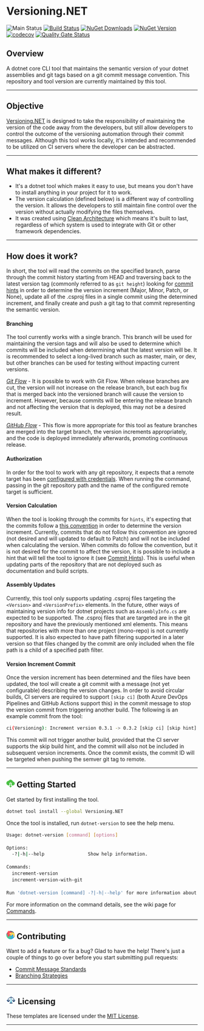 # Versioning.NET

![Main Status](https://github.com/cbcrouse/Versioning.NET/workflows/Main%20Status/badge.svg?branch=main) [![Build Status](https://caseycrouse.visualstudio.com/Github/_apis/build/status/Versioning.NET/Versioning.NET-CD?branchName=main)](https://caseycrouse.visualstudio.com/Github/_build/latest?definitionId=8&branchName=main) [![NuGet Downloads](https://img.shields.io/nuget/dt/Versioning.NET)](https://www.nuget.org/stats/packages/Versioning.NET?groupby=Version) [![NuGet Version](https://img.shields.io/nuget/v/Versioning.NET)](https://www.nuget.org/packages/Versioning.NET) [![codecov](https://codecov.io/gh/cbcrouse/Versioning.NET/branch/main/graph/badge.svg?token=VT14HECMQE)](https://codecov.io/gh/cbcrouse/Versioning.NET) [![Quality Gate Status](https://sonarcloud.io/api/project_badges/measure?project=Versioning.NET&metric=alert_status)](https://sonarcloud.io/dashboard?id=Versioning.NET)

## Overview

A dotnet core CLI tool that maintains the semantic version of your dotnet assemblies and git tags based on a git commit message convention. This repository and tool version are currently maintained by this tool.

---

## Objective

[Versioning.NET](https://github.com/cbcrouse/Versioning.NET) is designed to take the responsibility of maintaining the version of the code away from the developers, but still allow developers to control the outcome of the versioning automation through their commit messages. Although this tool works locally, it's intended and recommended to be utilized on CI servers where the developer can be abstracted.

---

## What makes it different?

* It's a dotnet tool which makes it easy to use, but means you don't have to install anything in your project for it to work.
* The version calculation (defined below) is a different way of controlling the version. It allows the developers to still maintain fine control over the version without actually modifying the files themselves.
* It was created using [Clean Architecture](https://github.com/cbcrouse/CleanArchitecture) which means it's built to last, regardless of which system is used to integrate with Git or other framework dependencies.

---

## How does it work?

In short, the tool will read the commits on the specified branch, parse through the commit history starting from HEAD and traversing back to the latest version tag (commonly referred to as `git height`) looking for [commit hints](https://github.com/cbcrouse/Versioning.NET/wiki/Commit-Hints) in order to determine the version increment (Major, Minor, Patch, or None), update all of the .csproj files in a single commit using the determined increment, and finally create and push a git tag to that commit representing the semantic version.

#### **Branching**

The tool currently works with a single branch. This branch will be used for maintaining the version tags and will also be used to determine which commits will be included when determining what the latest version will be. It is recommended to select a long-lived branch such as master, main, or dev, but other branches can be used for testing without impacting current versions.

[*Git Flow*](http://datasift.github.io/gitflow/IntroducingGitFlow.html) - It is possible to work with Git Flow. When release branches are cut, the version will not increase on the release branch, but each bug fix that is merged back into the versioned branch will cause the version to increment. However, because commits will be entering the release branch and not affecting the version that is deployed, this may not be a desired result.

[*GitHub Flow*](https://guides.github.com/introduction/flow/) - This flow is more appropriate for this tool as feature branches are merged into the target branch, the version increments appropriately, and the code is deployed immediately afterwards, promoting continuous release.

#### **Authorization**

In order for the tool to work with any git repository, it expects that a remote target has been [configured with credentials](https://github.com/cbcrouse/Versioning.NET/wiki/Configuring-CI-CD#configure-credentials-for-remote-target). When running the command, passing in the git repository path and the name of the configured remote target is sufficient.

#### **Version Calculation**

When the tool is looking through the commits for `hints`, it's expecting that the commits follow a [this convention](https://github.com/cbcrouse/Versioning.NET/blob/main/docs/commit_message_standards.md) in order to determine the version increment. Currently, commits that do not follow this convention are ignored (not desired and will updated to default to Patch) and will not be included when calculating the version. When commits do follow the convention, but it is not desired for the commit to affect the version, it is possible to include a hint that will tell the tool to ignore it (see [Commit Hints](https://github.com/cbcrouse/Versioning.NET/wiki/Commit-Hints)). This is useful when updating parts of the repository that are not deployed such as documentation and build scripts.

#### **Assembly Updates**

Currently, this tool only supports updating .csproj files targeting the `<Version>` and `<VersionPrefix>` elements. In the future, other ways of maintaining version info for dotnet projects such as `AssemblyInfo.cs` are expected to be supported. The .csproj files that are targeted are in the git repository and have the previously mentioned xml elements. This means that repositories with more than one project (mono-repo) is not currently supported. It is also expected to have path filtering supported in a later version so that files changed by the commit are only included when the file path is a child of a specified path filter.

#### **Version Increment Commit**

Once the version increment has been determined and the files have been updated, the tool will create a git commit with a message (not yet configurable) describing the version changes. In order to avoid circular builds, CI servers are required to support `[skip ci]` (both Azure DevOps Pipelines and GitHub Actions support this) in the commit message to stop the version commit from triggering another build. The following is an example commit from the tool:

```bash
ci(Versioning): Increment version 0.3.1 -> 0.3.2 [skip ci] [skip hint]
```

This commit will not trigger another build, provided that the CI server supports the skip build hint, and the commit will also not be included in subsequent version increments. Once the commit exists, the commit ID will be targeted when pushing the semver git tag to remote.

---

## ![Download](./docs/media/download_icon.png) Getting Started

Get started by first installing the tool.

```bash
dotnet tool install --global Versioning.NET
```

Once the tool is installed, run `dotnet-version` to see the help menu.

```bash
Usage: dotnet-version [command] [options]

Options:
  -?|-h|--help                Show help information.

Commands:
  increment-version
  increment-version-with-git

Run 'dotnet-version [command] -?|-h|--help' for more information about a command.
```

For more information on the command details, see the wiki page for [Commands](https://github.com/cbcrouse/Versioning.NET/wiki/Commands).

---

## ![Puzzle](./docs/media/puzzle.png) Contributing

Want to add a feature or fix a bug? Glad to have the help! There's just a couple of things to go over before you start submitting pull requests:

* [Commit Message Standards](./docs/commit_message_standards.md)
* [Branching Strategies](./docs/branching_strategies.md)

---

## ![Law](./docs/media/law.png) Licensing

These templates are licensed under the [MIT License](./LICENSE).

---
